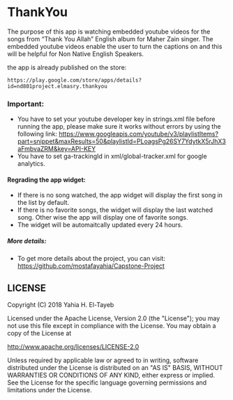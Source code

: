 # ThankYou

The purpose of this app is watching embedded youtube videos for the songs from “Thank You Allah”
English album for Maher Zain singer. The embedded youtube videos enable the user to turn the
captions on and this will be helpful for Non Native English Speakers.

the app is already published on the store:

    https://play.google.com/store/apps/details?id=nd801project.elmasry.thankyou

### Important:
- You have to set your youtube developer key in strings.xml file before running the app, please make sure it works without errors by using the following link: https://www.googleapis.com/youtube/v3/playlistItems?part=snippet&maxResults=50&playlistId=PLoagsPg26SY7YdytkX5rJhX3aFmbvaZRM&key=API-KEY
- You have to set ga-trackingId in xml/global-tracker.xml for google analytics.

#### Regrading the app widget:
- If there is no song watched, the app widget will display the first song in the list by default.
- If there is no favorite songs, the widget will display the last watched song. Other wise the app will display one of favorite songs.
- The widget will be automaitcally updated every 24 hours.

##### More details:
- To get more details about the project, you can visit: https://github.com/mostafayahia/Capstone-Project

## LICENSE

Copyright (C) 2018 Yahia H. El-Tayeb

Licensed under the Apache License, Version 2.0 (the "License");
you may not use this file except in compliance with the License.
You may obtain a copy of the License at

  http://www.apache.org/licenses/LICENSE-2.0

Unless required by applicable law or agreed to in writing, software
distributed under the License is distributed on an "AS IS" BASIS,
WITHOUT WARRANTIES OR CONDITIONS OF ANY KIND, either express or implied.
See the License for the specific language governing permissions and
limitations under the License.

